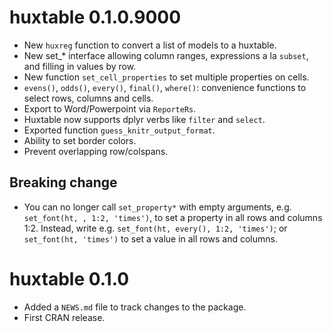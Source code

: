 # huxtable 0.1.0.9000

* New `huxreg` function to convert a list of models to a huxtable.
* New set_* interface allowing column ranges, expressions a la `subset`, and filling in values by row.
* New function `set_cell_properties` to set multiple properties on cells.
* `evens()`, `odds()`, `every()`, `final()`, `where()`: convenience functions to select rows, columns and cells.
* Export to Word/Powerpoint via `ReporteRs`.
* Huxtable now supports dplyr verbs like `filter` and `select`.
* Exported function `guess_knitr_output_format`.
* Ability to set border colors.
* Prevent overlapping row/colspans.

## Breaking change

* You can no longer call `set_property*` with empty arguments, e.g.
  `set_font(ht, , 1:2, 'times')`, to set a property in all rows and columns 1:2. Instead,
  write e.g. `set_font(ht, every(), 1:2, 'times')`; or `set_font(ht, 'times')` to set
  a value in all rows and columns.

# huxtable 0.1.0

* Added a `NEWS.md` file to track changes to the package.
* First CRAN release.



